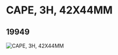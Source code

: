 # CAPE, 3H, 42X44MM
## 19949
![CAPE, 3H, 42X44MM](https://lc-www-live-s.legocdn.com/media/bricks/5/2/6102706.jpg)